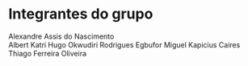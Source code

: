 # Integrantes do grupo

Alexandre Assis do Nascimento   
Albert Katri 
Hugo Okwudiri Rodrigues Egbufor
Miguel Kapicius Caires
Thiago Ferreira Oliveira

